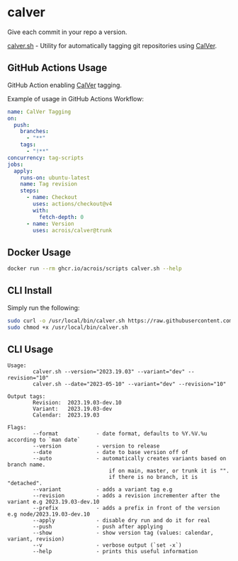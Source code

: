# calver

Give each commit in your repo a version.

[calver.sh](./calver.sh) - Utility for automatically tagging git repositories using [CalVer](https://calver.org/).

## GitHub Actions Usage

GitHub Action enabling [CalVer](https://calver.org/) tagging.

Example of usage in GitHub Actions Workflow:

```yaml
name: CalVer Tagging
on:
  push:
    branches:
      - "**"
    tags:
      - "!**"
concurrency: tag-scripts
jobs:
  apply:
    runs-on: ubuntu-latest
    name: Tag revision
    steps:
      - name: Checkout
        uses: actions/checkout@v4
        with:
          fetch-depth: 0
      - name: Version
        uses: acrois/calver@trunk
```

## Docker Usage

```sh
docker run --rm ghcr.io/acrois/scripts calver.sh --help
```

## CLI Install

Simply run the following:

```sh
sudo curl -o /usr/local/bin/calver.sh https://raw.githubusercontent.com/acrois/calver/HEAD/calver.sh
sudo chmod +x /usr/local/bin/calver.sh
```

## CLI Usage

[//]: # (using calver.sh)
```
Usage:
        calver.sh --version="2023.19.03" --variant="dev" --revision="10"
        calver.sh --date="2023-05-10" --variant="dev" --revision="10"

Output tags:
        Revision:  2023.19.03-dev.10
        Variant:   2023.19.03-dev
        Calendar:  2023.19.03

Flags:
        --format            - date format, defaults to %Y.%V.%u according to `man date`
        --version           - version to release
        --date              - date to base version off of
        --auto              - automatically creates variants based on branch name.
                                if on main, master, or trunk it is "".
                                if there is no branch, it is "detached".
        --variant           - adds a variant tag e.g
        --revision          - adds a revision incrementer after the variant e.g 2023.19.03-dev.10
        --prefix            - adds a prefix in front of the version e.g node/2023.19.03-dev.10
        --apply             - disable dry run and do it for real
        --push              - push after applying
        --show              - show version tag (values: calendar, variant, revision)
        --v                 - verbose output (`set -x`)
        --help              - prints this useful information
```
[//]: # (used calver.sh)
